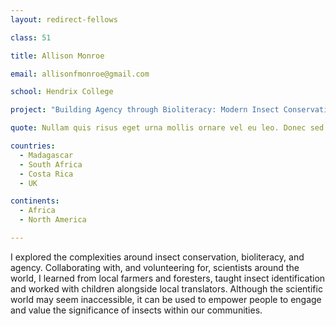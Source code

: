 ```yaml
---
layout: redirect-fellows

class: 51

title: Allison Monroe

email: allisonfmonroe@gmail.com

school: Hendrix College

project: "Building Agency through Bioliteracy: Modern Insect Conservation"

quote: Nullam quis risus eget urna mollis ornare vel eu leo. Donec sed odio dui.

countries:
  - Madagascar
  - South Africa
  - Costa Rica
  - UK

continents:
  - Africa
  - North America

---
```


I explored the complexities around insect conservation, bioliteracy, and agency. Collaborating with, and volunteering for, scientists around the world, I learned from local farmers and foresters, taught insect identification and worked with children alongside local translators. Although the scientific world may seem inaccessible, it can be used to empower people to engage and value the significance of insects within our communities.
